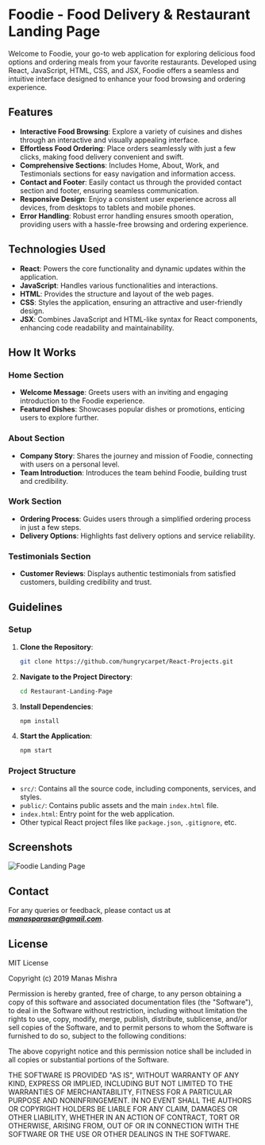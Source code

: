 # Foodie - Food Delivery & Restaurant Landing Page

Welcome to Foodie, your go-to web application for exploring delicious food options and ordering meals from your favorite restaurants. Developed using React, JavaScript, HTML, CSS, and JSX, Foodie offers a seamless and intuitive interface designed to enhance your food browsing and ordering experience.

## Features

- **Interactive Food Browsing**: Explore a variety of cuisines and dishes through an interactive and visually appealing interface.
- **Effortless Food Ordering**: Place orders seamlessly with just a few clicks, making food delivery convenient and swift.
- **Comprehensive Sections**: Includes Home, About, Work, and Testimonials sections for easy navigation and information access.
- **Contact and Footer**: Easily contact us through the provided contact section and footer, ensuring seamless communication.
- **Responsive Design**: Enjoy a consistent user experience across all devices, from desktops to tablets and mobile phones.
- **Error Handling**: Robust error handling ensures smooth operation, providing users with a hassle-free browsing and ordering experience.

## Technologies Used

- **React**: Powers the core functionality and dynamic updates within the application.
- **JavaScript**: Handles various functionalities and interactions.
- **HTML**: Provides the structure and layout of the web pages.
- **CSS**: Styles the application, ensuring an attractive and user-friendly design.
- **JSX**: Combines JavaScript and HTML-like syntax for React components, enhancing code readability and maintainability.

## How It Works

### Home Section

- **Welcome Message**: Greets users with an inviting and engaging introduction to the Foodie experience.
- **Featured Dishes**: Showcases popular dishes or promotions, enticing users to explore further.

### About Section

- **Company Story**: Shares the journey and mission of Foodie, connecting with users on a personal level.
- **Team Introduction**: Introduces the team behind Foodie, building trust and credibility.

### Work Section

- **Ordering Process**: Guides users through a simplified ordering process in just a few steps.
- **Delivery Options**: Highlights fast delivery options and service reliability.

### Testimonials Section

- **Customer Reviews**: Displays authentic testimonials from satisfied customers, building credibility and trust.

## Guidelines

### Setup

1. **Clone the Repository**:
    ```bash
    git clone https://github.com/hungrycarpet/React-Projects.git
    ```
2. **Navigate to the Project Directory**:
    ```bash
    cd Restaurant-Landing-Page
    ```
3. **Install Dependencies**:
    ```bash
    npm install
    ```
4. **Start the Application**:
    ```bash
    npm start
    ```

### Project Structure

- `src/`: Contains all the source code, including components, services, and styles.
- `public/`: Contains public assets and the main `index.html` file.
- `index.html`: Entry point for the web application.
- Other typical React project files like `package.json`, `.gitignore`, etc.

## Screenshots

![Foodie Landing Page](assets/screenshot.png "Foodie Landing Page")

## Contact

For any queries or feedback, please contact us at ***manasparasar@gmail.com***.

## License

MIT License

Copyright (c) 2019 Manas Mishra

Permission is hereby granted, free of charge, to any person obtaining a copy
of this software and associated documentation files (the "Software"), to deal
in the Software without restriction, including without limitation the rights
to use, copy, modify, merge, publish, distribute, sublicense, and/or sell
copies of the Software, and to permit persons to whom the Software is
furnished to do so, subject to the following conditions:

The above copyright notice and this permission notice shall be included in all
copies or substantial portions of the Software.

THE SOFTWARE IS PROVIDED "AS IS", WITHOUT WARRANTY OF ANY KIND, EXPRESS OR
IMPLIED, INCLUDING BUT NOT LIMITED TO THE WARRANTIES OF MERCHANTABILITY,
FITNESS FOR A PARTICULAR PURPOSE AND NONINFRINGEMENT. IN NO EVENT SHALL THE
AUTHORS OR COPYRIGHT HOLDERS BE LIABLE FOR ANY CLAIM, DAMAGES OR OTHER
LIABILITY, WHETHER IN AN ACTION OF CONTRACT, TORT OR OTHERWISE, ARISING FROM,
OUT OF OR IN CONNECTION WITH THE SOFTWARE OR THE USE OR OTHER DEALINGS IN THE
SOFTWARE.
